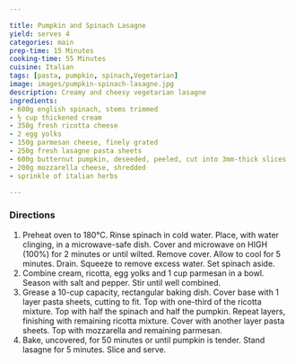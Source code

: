 ```yaml
---

title: Pumpkin and Spinach Lasagne
yield: serves 4
categories: main
prep-time: 15 Minutes
cooking-time: 55 Minutes
cuisine: Italian
tags: [pasta, pumpkin, spinach,Vegetarian]
image: images/pumpkin-spinach-lasagne.jpg
description: Creamy and cheesy vegetarian lasagne
ingredients:
- 600g english spinach, stems trimmed
- ½ cup thickened cream
- 350g fresh ricotta cheese
- 2 egg yolks
- 150g parmesan cheese, finely grated
- 250g fresh lasagne pasta sheets
- 600g butternut pumpkin, deseeded, peeled, cut into 3mm-thick slices
- 200g mozzarella cheese, shredded
- sprinkle of italian herbs

---
```


### Directions

1. Preheat oven to 180°C. Rinse spinach in cold water. Place, with water clinging, in a microwave-safe dish. Cover and microwave on HIGH (100%) for 2 minutes or until wilted. Remove cover. Allow to cool for 5 minutes. Drain. Squeeze to remove excess water. Set spinach aside.
2. Combine cream, ricotta, egg yolks and 1 cup parmesan in a bowl. Season with salt and pepper. Stir until well combined.
3. Grease a 10-cup capacity, rectangular baking dish. Cover base with 1 layer pasta sheets, cutting to fit. Top with one-third of the ricotta mixture. Top with half the spinach and half the pumpkin. Repeat layers, finishing with remaining ricotta mixture. Cover with another layer pasta sheets. Top with mozzarella and remaining parmesan.
4. Bake, uncovered, for 50 minutes or until pumpkin is tender. Stand lasagne for 5 minutes. Slice and serve.
